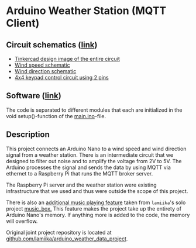# Arduino Weather Station (MQTT Client)

## Circuit schematics ([link](schematics))

- [Tinkercad design image of the entire circuit](schematics/wind_data_circuit.png)
- [Wind speed schematic](schematics/wind_speed_schematic.PNG)
- [Wind direction schematic](schematics/wind_direction_schematic.png)
- [4x4 keypad control circuit using 2 pins](schematics/keypad_io.png)

## Software ([link](src/main))

The code is separated to different modules that each are initialized in the void setup()-function of the [main.ino](src/main/main.ino)-file.

## Description

This project connects an Arduino Nano to a wind speed and wind direction signal from a weather station. There is an intermediate circuit that we designed to filter out noise and to amplify the voltage from 2V to 5V. The Arduino processes the signal and sends the data by using MQTT via ethernet to a Raspberry Pi that runs the MQTT broker server. 

The Raspberry Pi server and the weather station were existing infrastructure that we used and thus were outside the scope of this project.

There is also an [additional music playing feature](src/main/include) taken from `lamiika`'s solo project [music_box.](https://github.com/lamiika/music_box) This feature makes the project take up the entirety of Arduino Nano's memory. If anything more is added to the code, the memory will overflow.

Original joint project repository is located at [github.com/lamiika/arduino_weather_data_project](https://github.com/lamiika/arduino_weather_data_project).
